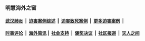 
### 明慧海外之窗

####  [武汉肺炎](indexes/365.md?t=04161600) &nbsp;|&nbsp;  [迫害案例综述](indexes/328.md?t=04161600) &nbsp;|&nbsp; [迫害致死案例](indexes/277.md?t=04161600)  &nbsp;|&nbsp; [更多迫害案例](indexes/81.md?t=04161600)  &nbsp;|&nbsp; 
####  [时事评论](indexes/19.md?t=04161600) &nbsp;|&nbsp; [海外简讯](indexes/245.md?t=04161600)&nbsp;|&nbsp;  [社会支持](indexes/140.md?t=04161600) &nbsp;|&nbsp; [褒奖决议](indexes/282.md?t=04161600) &nbsp;|&nbsp; [社区报道](indexes/91.md?t=04161600)  &nbsp;|&nbsp; [天人之间](indexes/78.md?t=04161600) 

